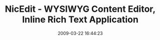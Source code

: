 ---
date: 2009-03-22 16:44:23
link:
  source: delicious
  source_url: https://del.icio.us/roytang
  text: NicEdit - WYSIWYG Content Editor, Inline Rich Text Application
  url: http://www.nicedit.com/
slug: nicedit-wysiwyg-content-editor-inline-rich-text-application
source: delicious
tags:
- javascript
- tools
title: NicEdit - WYSIWYG Content Editor, Inline Rich Text Application
---